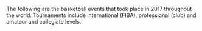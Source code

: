 The following are the basketball events that took place in 2017 throughout the world. Tournaments include international (FIBA), professional (club) and amateur and collegiate levels.
